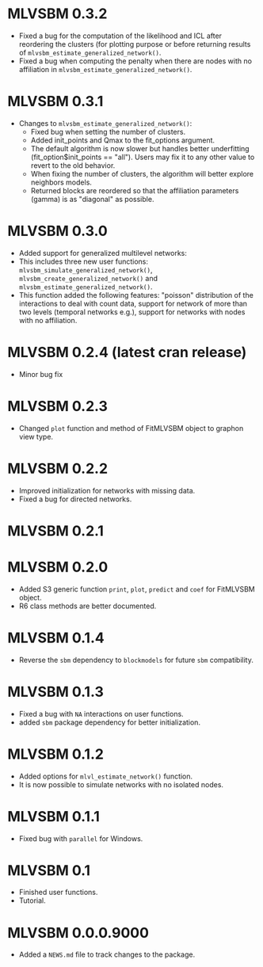 # MLVSBM 0.3.2

* Fixed a bug for the computation of the likelihood and ICL after reordering the 
clusters (for plotting purpose or before returning results 
of `mlvsbm_estimate_generalized_network()`. 
* Fixed a bug when computing the penalty when there are nodes with no 
affiliation in `mlvsbm_estimate_generalized_network()`.

# MLVSBM 0.3.1

* Changes to `mlvsbm_estimate_generalized_network()`:
  + Fixed bug when setting the number of clusters.
  + Added init_points and Qmax to the fit_options argument.
  + The default algorithm is now slower but handles better underfitting 
(fit_option$init_points == "all"). Users may fix it to any other value to revert 
to the old behavior.
  + When fixing the number of clusters, the algorithm will better explore 
  neighbors models.
  + Returned blocks are reordered so that the affiliation parameters (gamma) is 
  as "diagonal" as possible.

# MLVSBM 0.3.0
* Added support for generalized multilevel networks:
* This includes three new user functions: `mlvsbm_simulate_generalized_network()`,
`mlvsbm_create_generalized_network()` and `mlvsbm_estimate_generalized_network()`.
* This function added the following features: "poisson" distribution of the 
interactions to deal with count data, support for network of more than two levels 
(temporal networks e.g.), support for networks with nodes with no affiliation.

# MLVSBM 0.2.4 (latest cran release)
* Minor bug fix

# MLVSBM 0.2.3
* Changed `plot` function and method of FitMLVSBM object to graphon view type.

# MLVSBM 0.2.2
* Improved initialization for networks with missing data.
* Fixed a bug for directed networks.

# MLVSBM 0.2.1

# MLVSBM 0.2.0
* Added S3 generic function `print`, `plot`, `predict` and 
`coef` for FitMLVSBM object.
* R6 class methods are better documented.

# MLVSBM 0.1.4
* Reverse the `sbm` dependency to `blockmodels` for future `sbm` compatibility.

# MLVSBM 0.1.3
* Fixed a bug with `NA` interactions on user functions.
* added `sbm` package dependency for better initialization.

# MLVSBM 0.1.2
* Added options for `mlvl_estimate_network()` function.
* It is now possible to simulate networks with no isolated nodes.

# MLVSBM 0.1.1
* Fixed bug with `parallel` for Windows.

# MLVSBM 0.1
* Finished user functions.
* Tutorial.

# MLVSBM 0.0.0.9000

* Added a `NEWS.md` file to track changes to the package.

